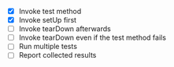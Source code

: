 - [x] Invoke test method
- [x] Invoke setUp first
- [ ] Invoke tearDown afterwards
- [ ] Invoke tearDown even if the test method fails
- [ ] Run multiple tests
- [ ] Report collected results
